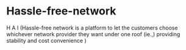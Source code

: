 # Hassle-free-network
H A I (Hassle-free network is a platform to let the customers choose whichever network provider they want under one roof (ie.,) providing stability and cost convenience )
